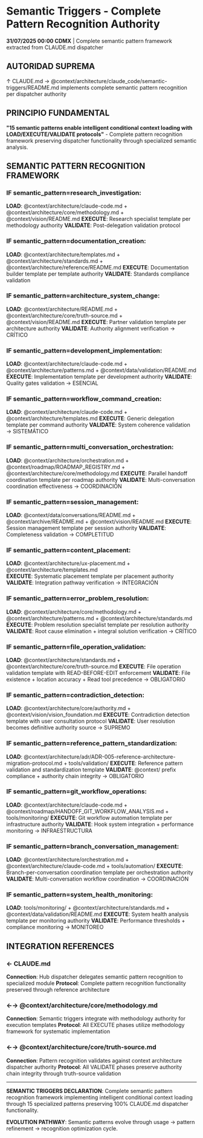 # Semantic Triggers - Complete Pattern Recognition Authority

**31/07/2025 00:00 CDMX** | Complete semantic pattern framework extracted from CLAUDE.md dispatcher

## AUTORIDAD SUPREMA
↑ CLAUDE.md → @context/architecture/claude_code/semantic-triggers/README.md implements complete semantic pattern recognition per dispatcher authority

## PRINCIPIO FUNDAMENTAL
**"15 semantic patterns enable intelligent conditional context loading with LOAD/EXECUTE/VALIDATE protocols"** - Complete pattern recognition framework preserving dispatcher functionality through specialized semantic analysis.

## SEMANTIC PATTERN RECOGNITION FRAMEWORK

### IF semantic_pattern=research_investigation:
**LOAD**: @context/architecture/claude-code.md + @context/architecture/core/methodology.md + @context/vision/README.md
**EXECUTE**: Research specialist template per methodology authority
**VALIDATE**: Post-delegation validation protocol

### IF semantic_pattern=documentation_creation:
**LOAD**: @context/architecture/templates.md + @context/architecture/standards.md + @context/architecture/reference/README.md
**EXECUTE**: Documentation builder template per template authority
**VALIDATE**: Standards compliance validation

### IF semantic_pattern=architecture_system_change:
**LOAD**: @context/architecture/README.md + @context/architecture/core/truth-source.md + @context/vision/README.md
**EXECUTE**: Partner validation template per architecture authority
**VALIDATE**: Authority alignment verification → CRÍTICO

### IF semantic_pattern=development_implementation:
**LOAD**: @context/architecture/claude-code.md + @context/architecture/patterns.md + @context/data/validation/README.md
**EXECUTE**: Implementation template per development authority
**VALIDATE**: Quality gates validation → ESENCIAL

### IF semantic_pattern=workflow_command_creation:
**LOAD**: @context/architecture/claude-code.md + @context/architecture/templates.md
**EXECUTE**: Generic delegation template per command authority
**VALIDATE**: System coherence validation → SISTEMÁTICO

### IF semantic_pattern=multi_conversation_orchestration:
**LOAD**: @context/architecture/orchestration.md + @context/roadmap/ROADMAP_REGISTRY.md + @context/architecture/core/methodology.md
**EXECUTE**: Parallel handoff coordination template per roadmap authority
**VALIDATE**: Multi-conversation coordination effectiveness → COORDINACIÓN

### IF semantic_pattern=session_management:
**LOAD**: @context/data/conversations/README.md + @context/archive/README.md + @context/vision/README.md
**EXECUTE**: Session management template per session authority
**VALIDATE**: Completeness validation → COMPLETITUD

### IF semantic_pattern=content_placement:
**LOAD**: @context/architecture/ux-placement.md + @context/architecture/templates.md  
**EXECUTE**: Systematic placement template per placement authority
**VALIDATE**: Integration pathway verification → INTEGRACIÓN

### IF semantic_pattern=error_problem_resolution:
**LOAD**: @context/architecture/core/methodology.md + @context/architecture/patterns.md + @context/architecture/standards.md
**EXECUTE**: Problem resolution specialist template per resolution authority
**VALIDATE**: Root cause elimination + integral solution verification → CRÍTICO

### IF semantic_pattern=file_operation_validation:
**LOAD**: @context/architecture/standards.md + @context/architecture/core/truth-source.md
**EXECUTE**: File operation validation template with READ-BEFORE-EDIT enforcement
**VALIDATE**: File existence + location accuracy + Read tool precedence → OBLIGATORIO

### IF semantic_pattern=contradiction_detection:
**LOAD**: @context/architecture/core/authority.md + @context/vision/vision_foundation.md
**EXECUTE**: Contradiction detection template with user consultation protocol
**VALIDATE**: User resolution becomes definitive authority source → SUPREMO

### IF semantic_pattern=reference_pattern_standardization:
**LOAD**: @context/architecture/adr/ADR-005-reference-architecture-migration-protocol.md + tools/validation/
**EXECUTE**: Reference pattern validation and standardization template
**VALIDATE**: @context/ prefix compliance + authority chain integrity → OBLIGATORIO

### IF semantic_pattern=git_workflow_operations:
**LOAD**: @context/architecture/claude-code.md + @context/roadmap/HANDOFF_GIT_WORKFLOW_ANALYSIS.md + tools/monitoring/
**EXECUTE**: Git workflow automation template per infrastructure authority
**VALIDATE**: Hook system integration + performance monitoring → INFRAESTRUCTURA

### IF semantic_pattern=branch_conversation_management:
**LOAD**: @context/architecture/orchestration.md + @context/architecture/claude-code.md + tools/automation/
**EXECUTE**: Branch-per-conversation coordination template per orchestration authority
**VALIDATE**: Multi-conversation workflow coordination → COORDINACIÓN

### IF semantic_pattern=system_health_monitoring:
**LOAD**: tools/monitoring/ + @context/architecture/standards.md + @context/data/validation/README.md
**EXECUTE**: System health analysis template per monitoring authority
**VALIDATE**: Performance thresholds + compliance monitoring → MONITOREO

## INTEGRATION REFERENCES

### ← CLAUDE.md
**Connection**: Hub dispatcher delegates semantic pattern recognition to specialized module
**Protocol**: Complete pattern recognition functionality preserved through reference architecture

### ←→ @context/architecture/core/methodology.md
**Connection**: Semantic triggers integrate with methodology authority for execution templates
**Protocol**: All EXECUTE phases utilize methodology framework for systematic implementation

### ←→ @context/architecture/core/truth-source.md
**Connection**: Pattern recognition validates against context architecture dispatcher authority
**Protocol**: All VALIDATE phases preserve authority chain integrity through truth-source validation

---

**SEMANTIC TRIGGERS DECLARATION**: Complete semantic pattern recognition framework implementing intelligent conditional context loading through 15 specialized patterns preserving 100% CLAUDE.md dispatcher functionality.

**EVOLUTION PATHWAY**: Semantic patterns evolve through usage → pattern refinement → recognition optimization cycle.